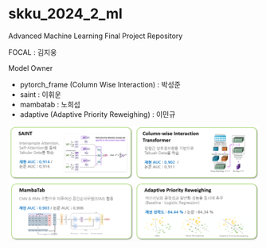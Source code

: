 # skku_2024_2_ml
Advanced Machine Learning Final Project Repository  

FOCAL : 김지웅

Model Owner
- pytorch_frame (Column Wise Interaction) : 박성준  
- saint : 이휘운  
- mambatab : 노희섭  
- adaptive (Adaptive Priority Reweighing) : 이민규  

![alt text](readme_image/image-1.png)  

